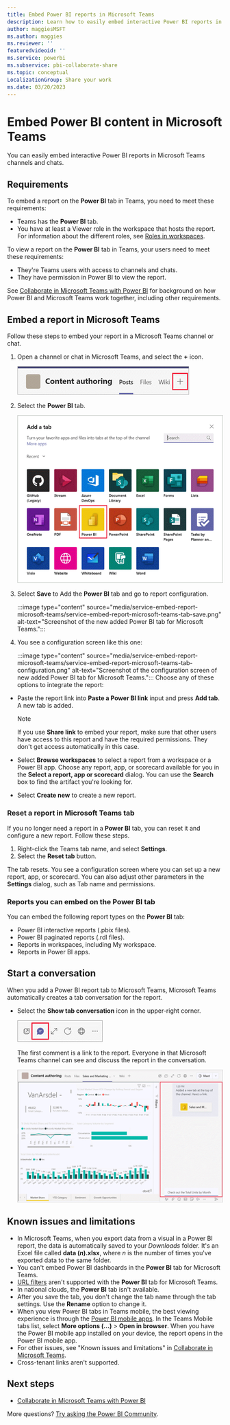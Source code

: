 ```yaml
---
title: Embed Power BI reports in Microsoft Teams
description: Learn how to easily embed interactive Power BI reports in Microsoft Teams channels and chats.
author: maggiesMSFT
ms.author: maggies
ms.reviewer: ''
featuredvideoid: ''
ms.service: powerbi
ms.subservice: pbi-collaborate-share
ms.topic: conceptual
LocalizationGroup: Share your work
ms.date: 03/20/2023
---
```


# Embed Power BI content in Microsoft Teams

You can easily embed interactive Power BI reports in Microsoft Teams channels and chats. 

## Requirements

To embed a report on the **Power BI** tab in Teams, you need to meet these requirements:

- Teams has the **Power BI** tab.
- You have at least a Viewer role in the workspace that hosts the report. For information about the different roles, see [Roles in workspaces](service-roles-new-workspaces.md).

To view a report on the **Power BI** tab in Teams, your users need to meet these requirements:

- They're Teams users with access to channels and chats.
- They have permission in Power BI to view the report.

See [Collaborate in Microsoft Teams with Power BI](service-collaborate-microsoft-teams.md) for background on how Power BI and Microsoft Teams work together, including other requirements.

## Embed a report in Microsoft Teams

Follow these steps to embed your report in a Microsoft Teams channel or chat.

1. Open a channel or chat in Microsoft Teams, and select the **+** icon.

    ![Screenshot of how to add a tab to a channel or chat.](media/service-embed-report-microsoft-teams/service-embed-report-microsoft-teams-add.png)

1. Select the **Power BI** tab.

    ![Screenshot of the Microsoft Teams tab list showing Power BI.](media/service-embed-report-microsoft-teams/service-embed-report-microsoft-teams-tab.png)

1. Select **Save** to Add the **Power BI** tab and go to report configuration.

    :::image type="content" source="media/service-embed-report-microsoft-teams/service-embed-report-microsoft-teams-tab-save.png" alt-text="Screenshot of the new added Power BI tab for Microsoft Teams.":::

1. You see a configuration screen like this one:

    :::image type="content" source="media/service-embed-report-microsoft-teams/service-embed-report-microsoft-teams-tab-configuration.png" alt-text="Screenshot of the configuration screen of new added Power BI tab for Microsoft Teams.":::
Choose any of these options to integrate the report:

- Paste the report link into **Paste a Power BI link** input and press **Add tab**. A new tab is added.

    > [!NOTE]
    > If you use **Share link** to embed your report, make sure that other users have access to this report and have the required permissions. They don't get access automatically in this case.

- Select **Browse workspaces** to select a report from a workspace or a Power BI app. Choose any report, app, or scorecard available for you in the **Select a report, app or scorecard** dialog. You can use the **Search** box to find the artifact you're looking for.

- Select **Create new** to create a new report.

### Reset a report in Microsoft Teams tab

If you no longer need a report in a **Power BI** tab, you can reset it and configure a new report. Follow these steps.

1. Right-click the Teams tab name, and select **Settings**.
1. Select the **Reset tab** button.

The tab resets. You see a configuration screen where you can set up a new report, app, or scorecard.
You can also adjust other parameters in the **Settings** dialog, such as Tab name and permissions.


### Reports you can embed on the Power BI tab

You can embed the following report types on the **Power BI** tab:

- Power BI interactive reports (.pbix files).
- Power BI paginated reports (.rdl files).
- Reports in workspaces, including My workspace.
- Reports in Power BI apps.

## Start a conversation

When you add a Power BI report tab to Microsoft Teams, Microsoft Teams automatically creates a tab conversation for the report.

- Select the **Show tab conversation** icon in the upper-right corner.

    ![Screenshot of the Show tab conversation icon.](media/service-embed-report-microsoft-teams/power-bi-teams-conversation-icon.png)

    The first comment is a link to the report. Everyone in that Microsoft Teams channel can see and discuss the report in the conversation.

    ![Screenshot that shows the tab conversation.](media/service-embed-report-microsoft-teams/power-bi-teams-conversation-tab.png)

## Known issues and limitations

- In Microsoft Teams, when you export data from a visual in a Power BI report, the data is automatically saved to your *Downloads* folder. It's an Excel file called **data (*n*).xlsx**, where *n* is the number of times you've exported data to the same folder.
- You can't embed Power BI dashboards in the **Power BI** tab for Microsoft Teams.
- [URL filters](service-url-filters.md) aren't supported with the **Power BI** tab for Microsoft Teams.
- In national clouds, the **Power BI** tab isn't available.
- After you save the tab, you don't change the tab name through the tab settings. Use the **Rename** option to change it.
- When you view Power BI tabs in Teams mobile, the best viewing experience is through the [Power BI mobile apps](../consumer/mobile/mobile-apps-for-mobile-devices.md). In the Teams Mobile tabs list, select **More options (...)** > **Open in browser**. When you have the Power BI mobile app installed on your device, the report opens in the Power BI mobile app. 
- For other issues, see "Known issues and limitations" in [Collaborate in Microsoft Teams](service-collaborate-microsoft-teams.md#known-issues-and-limitations).
- Cross-tenant links aren't supported.

## Next steps

- [Collaborate in Microsoft Teams with Power BI](service-collaborate-microsoft-teams.md)

More questions? [Try asking the Power BI Community](https://community.powerbi.com/).

